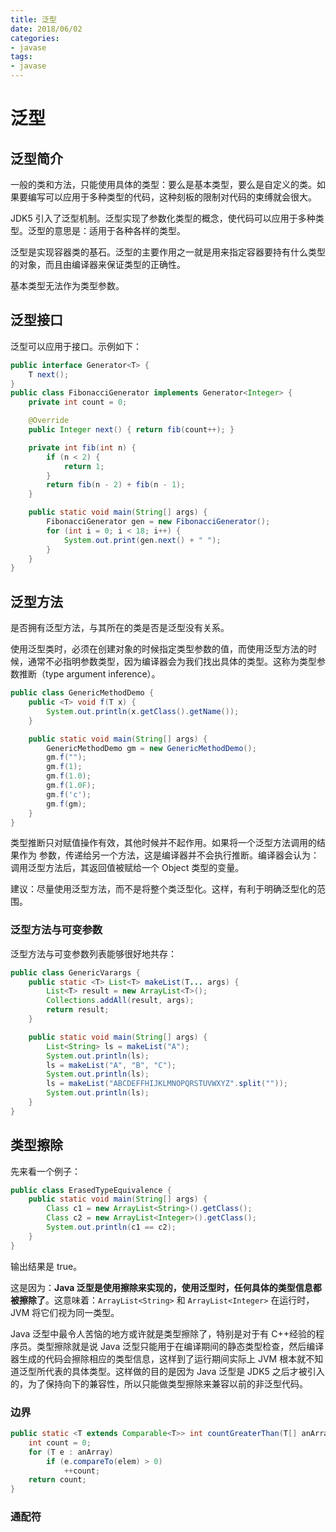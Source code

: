 ```yaml
---
title: 泛型
date: 2018/06/02
categories:
- javase
tags:
- javase
---
```


# 泛型

## 泛型简介

一般的类和方法，只能使用具体的类型：要么是基本类型，要么是自定义的类。如果要编写可以应用于多种类型的代码，这种刻板的限制对代码的束缚就会很大。

JDK5 引入了泛型机制。泛型实现了参数化类型的概念，使代码可以应用于多种类型。泛型的意思是：适用于各种各样的类型。

泛型是实现容器类的基石。泛型的主要作用之一就是用来指定容器要持有什么类型的对象，而且由编译器来保证类型的正确性。

基本类型无法作为类型参数。

## 泛型接口

泛型可以应用于接口。示例如下：

```java
public interface Generator<T> {
    T next();
}
public class FibonacciGenerator implements Generator<Integer> {
    private int count = 0;

    @Override
    public Integer next() { return fib(count++); }

    private int fib(int n) {
        if (n < 2) {
            return 1;
        }
        return fib(n - 2) + fib(n - 1);
    }

    public static void main(String[] args) {
        FibonacciGenerator gen = new FibonacciGenerator();
        for (int i = 0; i < 18; i++) {
            System.out.print(gen.next() + " ");
        }
    }
}
```

## 泛型方法

是否拥有泛型方法，与其所在的类是否是泛型没有关系。

使用泛型类时，必须在创建对象的时候指定类型参数的值，而使用泛型方法的时候，通常不必指明参数类型，因为编译器会为我们找出具体的类型。这称为类型参数推断（type argument inference）。

```java
public class GenericMethodDemo {
    public <T> void f(T x) {
        System.out.println(x.getClass().getName());
    }

    public static void main(String[] args) {
        GenericMethodDemo gm = new GenericMethodDemo();
        gm.f("");
        gm.f(1);
        gm.f(1.0);
        gm.f(1.0F);
        gm.f('c');
        gm.f(gm);
    }
}
```

类型推断只对赋值操作有效，其他时候并不起作用。如果将一个泛型方法调用的结果作为 参数，传递给另一个方法，这是编译器并不会执行推断。编译器会认为：调用泛型方法后，其返回值被赋给一个 Object 类型的变量。

建议：尽量使用泛型方法，而不是将整个类泛型化。这样，有利于明确泛型化的范围。

### 泛型方法与可变参数

泛型方法与可变参数列表能够很好地共存：

```java
public class GenericVarargs {
    public static <T> List<T> makeList(T... args) {
        List<T> result = new ArrayList<T>();
        Collections.addAll(result, args);
        return result;
    }

    public static void main(String[] args) {
        List<String> ls = makeList("A");
        System.out.println(ls);
        ls = makeList("A", "B", "C");
        System.out.println(ls);
        ls = makeList("ABCDEFFHIJKLMNOPQRSTUVWXYZ".split(""));
        System.out.println(ls);
    }
}
```

## 类型擦除

先来看一个例子：

```java
public class ErasedTypeEquivalence {
    public static void main(String[] args) {
        Class c1 = new ArrayList<String>().getClass();
        Class c2 = new ArrayList<Integer>().getClass();
        System.out.println(c1 == c2);
    }
}
```

输出结果是 true。

这是因为：**Java 泛型是使用擦除来实现的，使用泛型时，任何具体的类型信息都被擦除了**。这意味着：`ArrayList<String>` 和 `ArrayList<Integer>` 在运行时，JVM 将它们视为同一类型。

Java 泛型中最令人苦恼的地方或许就是类型擦除了，特别是对于有 C++经验的程序员。类型擦除就是说 Java 泛型只能用于在编译期间的静态类型检查，然后编译器生成的代码会擦除相应的类型信息，这样到了运行期间实际上 JVM 根本就不知道泛型所代表的具体类型。这样做的目的是因为 Java 泛型是 JDK5 之后才被引入的，为了保持向下的兼容性，所以只能做类型擦除来兼容以前的非泛型代码。

### 边界

```java
public static <T extends Comparable<T>> int countGreaterThan(T[] anArray, T elem) {
    int count = 0;
    for (T e : anArray)
        if (e.compareTo(elem) > 0)
            ++count;
    return count;
}
```

### 通配符
